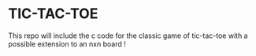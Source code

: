 # TIC-TAC-TOE

This repo will include the c code for the classic game of tic-tac-toe with a possible extension to an nxn board !
